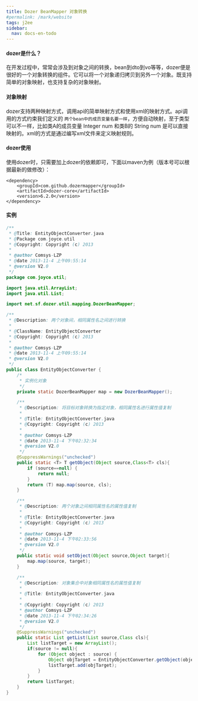 ```yaml
---
title: Dozer BeanMapper 对象转换
#permalink: /mark/website
tags: j2ee
sidebar:
  nav: docs-en-todo
---
```

#### dozer是什么？

在开发过程中，常常会涉及到对象之间的转换，bean到dto到vo等等，dozer便是很好的一个对象转换的组件。它可以将一个对象递归拷贝到另外一个对象。既支持简单的对象映射，也支持复杂的对象映射。

#### 对象映射

dozer支持两种映射方式，调用api的简单映射方式和使用xml的映射方式。api调用的方式约束我们定义的 `两个bean中的成员变量名要一样`，方便自动映射，至于类型可以不一样，比如类A的成员变量 Integer num 和类B的 String num 是可以直接映射的。xml的方式是通过编写xml文件来定义映射规则。

#### dozer使用

使用dozer时，只需要加上dozer的依赖即可，下面以maven为例（版本号可以根据最新的做修改）：
```xmlns
<dependency>
    <groupId>com.github.dozermapper</groupId>
    <artifactId>dozer-core</artifactId>
    <version>6.2.0</version>
</dependency>
```

#### 实例
```java
/**
 * @Title: EntityObjectConverter.java
 * @Package com.joyce.util
 * @Copyright: Copyright (c) 2013
 *
 * @author Comsys-LZP
 * @date 2013-11-4 上午09:55:14
 * @version V2.0
 */
package com.joyce.util;

import java.util.ArrayList;
import java.util.List;

import net.sf.dozer.util.mapping.DozerBeanMapper;

/**
 * @Description: 两个对象间，相同属性名之间进行转换
 *
 * @ClassName: EntityObjectConverter
 * @Copyright: Copyright (c) 2013
 *
 * @author Comsys-LZP
 * @date 2013-11-4 上午09:55:14
 * @version V2.0
 */
public class EntityObjectConverter {
	/*
	 * 实例化对象
	 */
	private static DozerBeanMapper map = new DozerBeanMapper();

	/**
	 * @Description: 将目标对象转换为指定对象，相同属性名进行属性值复制
	 *
	 * @Title: EntityObjectConverter.java
	 * @Copyright: Copyright (c) 2013
	 *
	 * @author Comsys-LZP
	 * @date 2013-11-4 下午02:32:34
	 * @version V2.0
	 */
	@SuppressWarnings("unchecked")
	public static <T> T getObject(Object source,Class<T> cls){
		if (source==null) {
			return null;
		}
		return (T) map.map(source, cls);
	}

	/**
	 * @Description: 两个对象之间相同属性名的属性值复制
	 *
	 * @Title: EntityObjectConverter.java
	 * @Copyright: Copyright (c) 2013
	 *
	 * @author Comsys-LZP
	 * @date 2013-11-4 下午02:33:56
	 * @version V2.0
	 */
	public static void setObject(Object source,Object target){
		map.map(source, target);
	}

	/**
	 * @Description: 对象集合中对象相同属性名的属性值复制
	 *
	 * @Title: EntityObjectConverter.java
	 *
	 * @Copyright: Copyright (c) 2013
	 * @author Comsys-LZP
	 * @date 2013-11-4 下午02:34:26
	 * @version V2.0
	 */
	@SuppressWarnings("unchecked")
	public static List getList(List source,Class cls){
		List listTarget = new ArrayList();
		if(source != null){
			for (Object object : source) {
				Object objTarget = EntityObjectConverter.getObject(object, cls);
				listTarget.add(objTarget);
			}
		}
		return listTarget;
	}
}

```
